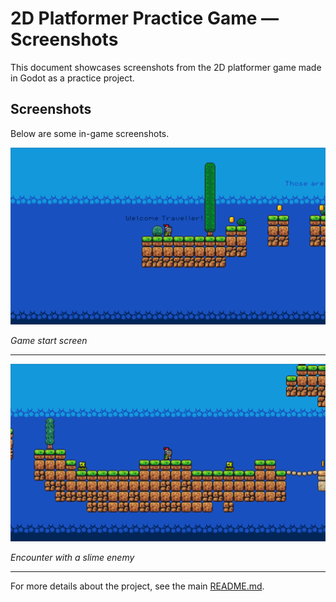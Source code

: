 # 2D Platformer Practice Game — Screenshots

This document showcases screenshots from the 2D platformer game made in Godot as a practice project.

## Screenshots

Below are some in-game screenshots.

![Screenshot 1](../screenshots/screenshot_1.png)

*Game start screen*

---

![Screenshot 2](../screenshots/screenshot_2.png)

*Encounter with a slime enemy*

---

For more details about the project, see the main [README.md](../README.md).
